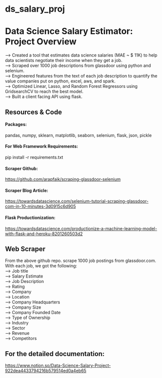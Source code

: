 # ds_salary_proj

# Data Science Salary Estimator: Project Overview
--> Created a tool that estimates data science salaries (MAE ~ $ 11K) to help data scientists negotiate their income when they get a job.                      
--> Scraped over 1000 job descriptions from glassdoor using python and selenium.                                                       
--> Engineered features from the text of each job description to quantify the value companies put on python, excel, aws, and spark.                                   
--> Optimized Linear, Lasso, and Random Forest Regressors using GridsearchCV to reach the best model.                                                            
--> Built a client facing API using flask.                                                                       

## Resources & Code
#### Packages:  
pandas, numpy, sklearn, matplotlib, seaborn, selenium, flask, json, pickle
#### For Web Framework Requirements: 
pip install -r requirements.txt
#### Scraper Github: 
https://github.com/arapfaik/scraping-glassdoor-selenium
#### Scraper Blog Article:
https://towardsdatascience.com/selenium-tutorial-scraping-glassdoor-com-in-10-minutes-3d0915c6d905
#### Flask Productionization: 
https://towardsdatascience.com/productionize-a-machine-learning-model-with-flask-and-heroku-8201260503d2

## Web Scraper
From the above github repo. scrape 1000 job postings from glassdoor.com. With each job, we got the following:                                                                                                            
--> Job title                                                                                                                                          
--> Salary Estimate                                                                                                                                        
--> Job Description                                                                                                                                   
--> Rating                                                                                                                                   
--> Company                                                                                                                                          
--> Location                                                                                                                             
--> Company Headquarters                                                                                                              
--> Company Size                                                                                                                                        
--> Company Founded Date                                                                                                             
--> Type of Ownership                                                                                                                 
--> Industry                                                                                                                            
--> Sector                                                                                                     
--> Revenue                                                                                                                                   
--> Competitors                                                                                                                                  

## For the detailed documentation:
https://www.notion.so/Data-Science-Salary-Project-922dea4433794216b579514ed0a4eb65
